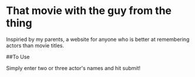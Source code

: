 # That movie with the guy from the thing

Inspiried by my parents, a website for anyone who is better at remembering actors than movie titles.

##To Use

Simply enter two or three actor's names and hit submit!
